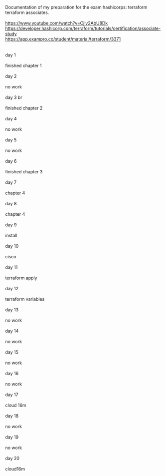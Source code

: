 Documentation of my preparation for the exam hashicorps: terraform terraform associates.<br> <br>
https://www.youtube.com/watch?v=Cjlv2AbU8Dk <br>
https://developer.hashicorp.com/terraform/tutorials/certification/associate-study <br>
https://app.exampro.co/student/material/terraform/3371 <br> <br> 
<br> day 1 <br>
<br> finished chapter 1 <br>
<br> day 2 <br>
<br> no work <br>
<br> day 3 br <br>
<br> finished chapter 2 <br>
<br> day 4 <br>
<br> no work <br>
<br> day 5 <br>
<br> no work <br>
<br> day 6 <br>
<br> finished chapter 3 <br>
<br> day 7 <br>
<br> chapter 4 <br>
<br> day 8 <br>
<br> chapter 4 <br>
<br> day 9 <br>
<br> install <br>
<br> day 10 <br>
<br> cisco <br>
<br> day 11 <br>
<br> terraform apply <br>
<br> day 12 <br>
<br> terraform variables <br>
<br> day 13 <br>
<br> no work <br>
<br> day 14 <br>
<br> no work <br>
<br> day 15 <br>
<br> no work <br>
<br> day 16 <br>
<br> no work <br>
<br> day 17 <br>
<br> cloud 16m <br>
<br> day 18 <br>
<br> no work <br>
<br> day 19 <br>
<br> no work <br>
<br> day 20 <br>
<br> cloud16m <br>
